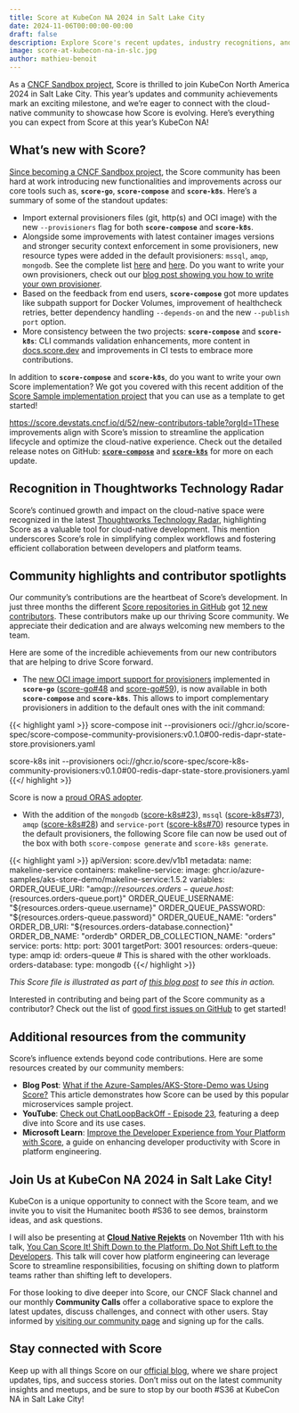 ```yaml
---
title: Score at KubeCon NA 2024 in Salt Lake City
date: 2024-11-06T00:00:00-00:00
draft: false
description: Explore Score's recent updates, industry recognitions, and top community contributions. Join us at KubeCon NA in Salt Lake City to see what’s new and meet the Score team!
image: score-at-kubecon-na-in-slc.jpg
author: mathieu-benoit
---
```

As a [CNCF Sandbox project](https://www.cncf.io/projects/score/), Score is thrilled to join KubeCon North America 2024 in Salt Lake City. This year’s updates and community achievements mark an exciting milestone, and we’re eager to connect with the cloud-native community to showcase how Score is evolving. Here’s everything you can expect from Score at this year’s KubeCon NA!

## What’s new with Score?

[Since becoming a CNCF Sandbox project](https://score.dev/blog/score-joins-the-cncf-as-a-sandbox-project/), the Score community has been hard at work introducing new functionalities and improvements across our core tools such as, **`score-go`**, **`score-compose`** and **`score-k8s`**. Here’s a summary of some of the standout updates:
- Import external provisioners files (git, http(s) and OCI image) with the new `--provisioners` flag for both **`score-compose`** and **`score-k8s`**.
- Alongside some improvements with latest container images versions and stronger security context enforcement in some provisioners, new resource types were added in the default provisioners: `mssql`, `amqp`, `mongodb`. See the complete list [here](https://docs.score.dev/docs/score-implementation/score-compose/resources-provisioners/) and [here](https://docs.score.dev/docs/score-implementation/score-k8s/resources-provisioners/). Do you want to write your own provisioners, check out our [blog post showing you how to write your own provisioner](https://score.dev/blog/writing-a-custom-score-compose-provisioner-for-apache-kafka/).
- Based on the feedback from end users, **`score-compose`** got more updates like subpath support for Docker Volumes, improvement of healthcheck retries, better dependency handling `--depends-on` and the new `--publish port` option.
- More consistency between the two projects: **`score-compose`** and **`score-k8s`**: CLI commands validation enhancements, more content in [docs.score.dev](https://docs.score.dev/) and improvements in CI tests to embrace more contributions.

In addition to **`score-compose`** and **`score-k8s`**, do you want to write your own Score implementation? We got you covered with this recent addition of the [Score Sample implementation project](https://github.com/score-spec/score-implementation-samplehttps://github.com/score-spec/score-implementation-sample) that you can use as a template to get started!

https://score.devstats.cncf.io/d/52/new-contributors-table?orgId=1These improvements align with Score’s mission to streamline the application lifecycle and optimize the cloud-native experience. Check out the detailed release notes on GitHub: [**`score-compose`**](https://github.com/score-spec/score-compose) and [**`score-k8s`**](https://github.com/score-spec/score-k8s) for more on each update.

## Recognition in Thoughtworks Technology Radar

Score’s continued growth and impact on the cloud-native space were recognized in the latest [Thoughtworks Technology Radar](https://www.thoughtworks.com/en-de/radar/languages-and-frameworks/score), highlighting Score as a valuable tool for cloud-native development. This mention underscores Score’s role in simplifying complex workflows and fostering efficient collaboration between developers and platform teams.

## Community highlights and contributor spotlights

Our community’s contributions are the heartbeat of Score’s development. In just three months the different [Score repositories in GitHub](https://github.com/score-spec) got [12 new contributors](https://score.devstats.cncf.io/d/52/new-contributors-table?orgId=1). These contributors make up our thriving Score community. We appreciate their dedication and are always welcoming new members to the team.

Here are some of the incredible achievements from our new contributors that are helping to drive Score forward.

- The [new OCI image import support for provisioners](https://github.com/score-spec/score-compose/issues/178) implemented in **`score-go`** ([score-go#48](https://github.com/score-spec/score-go/pull/48) and [score-go#59](https://github.com/score-spec/score-go/pull/59)), is now available in both **`score-compose`** and **`score-k8s`**. This allows to import complementary provisioners in addition to the default ones with the init command:

{{< highlight yaml >}}
score-compose init --provisioners oci://ghcr.io/score-spec/score-compose-community-provisioners:v0.1.0#00-redis-dapr-state-store.provisioners.yaml

score-k8s init --provisioners oci://ghcr.io/score-spec/score-k8s-community-provisioners:v0.1.0#00-redis-dapr-state-store.provisioners.yaml
{{</ highlight >}}

Score is now a [proud ORAS adopter](https://oras.land/adopters/).

- With the addition of the `mongodb` ([score-k8s#23](https://github.com/score-spec/score-k8s/pull/23)), `mssql` ([score-k8s#73](https://github.com/score-spec/score-k8s/pull/73)), `amqp` ([score-k8s#28](https://github.com/score-spec/score-k8s/pull/28)) and `service-port` ([score-k8s#70](https://github.com/score-spec/score-k8s/pull/70)) resource types in the default provisioners, the following Score file can now be used out of the box with both `score-compose generate` and `score-k8s generate`.

{{< highlight yaml >}}
apiVersion: score.dev/v1b1
metadata:
  name: makeline-service
containers:
  makeline-service:
    image: ghcr.io/azure-samples/aks-store-demo/makeline-service:1.5.2
    variables:
      ORDER_QUEUE_URI: "amqp://${resources.orders-queue.host}:${resources.orders-queue.port}"
      ORDER_QUEUE_USERNAME: "${resources.orders-queue.username}"
      ORDER_QUEUE_PASSWORD: "${resources.orders-queue.password}"
      ORDER_QUEUE_NAME: "orders"
      ORDER_DB_URI: "${resources.orders-database.connection}"
      ORDER_DB_NAME: "orderdb"
      ORDER_DB_COLLECTION_NAME: "orders"
service:
  ports:
    http:
      port: 3001
      targetPort: 3001
resources:
  orders-queue:
    type: amqp
    id: orders-queue # This is shared with the other workloads.
  orders-database:
    type: mongodb
{{</ highlight >}}

_This Score file is illustrated as part of [this blog post](https://itnext.io/what-if-the-azure-samples-aks-store-demo-was-using-score-655c55f1c3dd) to see this in action._

Interested in contributing and being part of the Score community as a contributor? Check out the list of [good first issues on GitHub](https://clotributor.dev/search?foundation=cncf&project=score) to get started!

## Additional resources from the community

Score’s influence extends beyond code contributions. Here are some resources created by our community members:
- **Blog Post**: [What if the Azure-Samples/AKS-Store-Demo was Using Score?](https://itnext.io/what-if-the-azure-samples-aks-store-demo-was-using-score-655c55f1c3dd) This article demonstrates how Score can be used by this popular microservices sample project.
- **YouTube**: [Check out ChatLoopBackOff - Episode 23](https://www.youtube.com/watch?v=BRiZ0t6MYNo&list=PLj6h78yzYM2PnyOsrsCbR_kqjCKfPObHK&index=22), featuring a deep dive into Score and its use cases.
- **Microsoft Learn**: [Improve the Developer Experience from Your Platform with Score](https://learn.microsoft.com/en-us/shows/open-at-microsoft/improve-the-developers-experience-from-your-platform-with-score), a guide on enhancing developer productivity with Score in platform engineering.

## Join Us at KubeCon NA 2024 in Salt Lake City!

KubeCon is a unique opportunity to connect with the Score team, and we invite you to visit the Humanitec booth #S36 to see demos, brainstorm ideas, and ask questions. 

I will also be presenting at [**Cloud Native Rejekts**](https://cfp.cloud-native.rejekts.io/cloud-native-rejekts-na-salt-lake-city-2024/schedule/) on November 11th with his talk, [You Can Score It! Shift Down to the Platform. Do Not Shift Left to the Developers](https://cfp.cloud-native.rejekts.io/cloud-native-rejekts-na-salt-lake-city-2024/talk/WHR8SY/). This talk will cover how platform engineering can leverage Score to streamline responsibilities, focusing on shifting down to platform teams rather than shifting left to developers.

For those looking to dive deeper into Score, our CNCF Slack channel and our monthly **Community Calls** offer a collaborative space to explore the latest updates, discuss challenges, and connect with other users. Stay informed by [visiting our community page](https://docs.score.dev/docs/community/) and signing up for the calls.

## Stay connected with Score

Keep up with all things Score on our [official blog](https://score.dev/blog/), where we share project updates, tips, and success stories. Don’t miss out on the latest community insights and meetups, and be sure to stop by our booth #S36 at KubeCon NA in Salt Lake City!